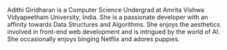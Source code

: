 Adithi Giridharan is a Computer Science Undergrad at Amrita Vishwa Vidyapeetham University, India. She is a passionate developer with an affinity towards Data Structures and Algorithms. She enjoys the aesthetics involved in front-end web development and is intrigued by the world of AI. She occasionally enjoys binging Netflix and adores puppies.